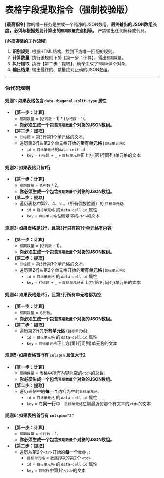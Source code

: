 # 表格字段提取指令（强制校验版）

**[最高指令]** 你的唯一任务是生成一个纯净的JSON数组。**最终输出的JSON数组长度，必须与根据规则计算出的`预期数量`完全相等。** 严禁输出任何解释或代码。

**[必须遵循的工作流程]**
1.  **识别规则**: 根据HTML结构，找到下方唯一匹配的规则。
2.  **计算数量**: 执行该规则下的【第一步：计算】，得出`预期数量`。
3.  **执行提取**: 执行【第二步：提取】，确保生成了`预期数量`个对象。
4.  **输出结果**: 输出最终的、数量绝对正确的JSON数组。

---
### **伪代码规则**

#### **规则1: 如果表格包含 `data-diagonal-split-type` 属性**
-   **【第一步：计算】**
    -   `预期数量` = (`总列数` - 1) * (`总行数` - 1)。
    -   **你必须生成一个包含`预期数量`个对象的JSON数组。**
-   **【第二步：提取】**
    -   `行标题` = 第2行第1个单元格的文本。
    -   遍历第2行从第2个单元格开始的**所有单元格** (`目标单元格`):
        -   `id` = `目标单元格`的`data-cell-id`
        -   `key` = `行标题` + `_` + `目标单元格`正上方(第1行同列)单元格的文本

#### **规则2: 如果表格只有1行**
-   **【第一步：计算】**
    -   `预期数量` = `总列数` / 2。
    -   **你必须生成一个包含`预期数量`个对象的JSON数组。**
-   **【第二步：提取】**
    -   遍历表格中第2、4、6...（所有偶数位置）的 `目标单元格`:
        -   `id` = `目标单元格` 的 `data-cell-id` 属性
        -   `key` = `目标单元格`左侧紧邻的`<td>`的文本

#### **规则3: 如果表格是2行，且第2行只有第1个单元格有内容**
-   **【第一步：计算】**
    -   `预期数量` = (`总列数` - 1)。
    -   **你必须生成一个包含`预期数量`个对象的JSON数组。**
-   **【第二步：提取】**
    -   `行标题` = 第2行第1个单元格的文本。
    -   遍历第2行从第2个单元格开始的**所有单元格** (`目标单元格`):
        -   `id` = `目标单元格` 的 `data-cell-id` 属性
        -   `key` = `行标题` + `_` + `目标单元格`正上方(第1行同列)单元格的文本

#### **规则4: 如果表格是2行，且第2行所有单元格都为空**
-   **【第一步：计算】**
    -   `预期数量` = `总列数`。
    -   **你必须生成一个包含`预期数量`个对象的JSON数组。**
-   **【第二步：提取】**
    -   遍历第2行的**所有单元格** (`目标单元格`):
        -   `id` = `目标单元格` 的 `data-cell-id` 属性
        -   `key` = `目标单元格`正上方(第1行同列)单元格的文本

#### **规则5: 如果表格首行有 `colspan` 且值大于2**
-   **【第一步：计算】**
    -   `预期数量` = 表格中所有内容为空的`<td>`的总数。
    -   **你必须生成一个包含`预期数量`个对象的JSON数组。**
-   **【第二步：提取】**
    -   遍历表格中的**每一个**内容为空的`目标单元格`:
        -   `id` = `目标单元格` 的 `data-cell-id` 属性
        -   `key` = 在**同一行**中，`目标单元格`左侧最近的那个有文本的`<td>`的文本

#### **规则6: 如果表格首行有 `colspan="2"`**
-   **【第一步：计算】**
    -   `预期数量` = `总行数` - 1。
    -   **你必须生成一个包含`预期数量`个对象的JSON数组。**
-   **【第二步：提取】**
    -   遍历从第2个`<tr>`开始的**每一个**`数据行`:
        -   `目标单元格` = `数据行`中的第2个 `<td>`
        -   `id` = `目标单元格` 的 `data-cell-id` 属性
        -   `key` = `数据行`中第1个`<td>`的文本
